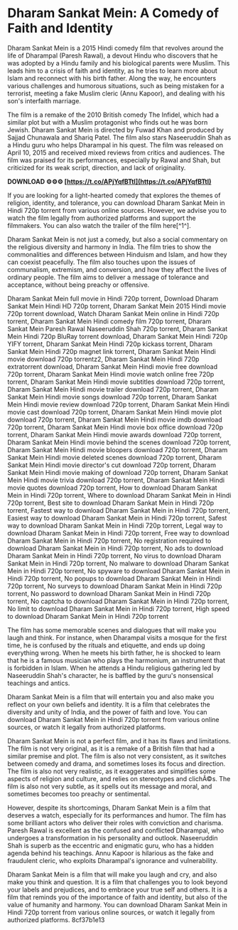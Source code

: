 # Dharam Sankat Mein: A Comedy of Faith and Identity
 
Dharam Sankat Mein is a 2015 Hindi comedy film that revolves around the life of Dharampal (Paresh Rawal), a devout Hindu who discovers that he was adopted by a Hindu family and his biological parents were Muslim. This leads him to a crisis of faith and identity, as he tries to learn more about Islam and reconnect with his birth father. Along the way, he encounters various challenges and humorous situations, such as being mistaken for a terrorist, meeting a fake Muslim cleric (Annu Kapoor), and dealing with his son's interfaith marriage.
 
The film is a remake of the 2010 British comedy The Infidel, which had a similar plot but with a Muslim protagonist who finds out he was born Jewish. Dharam Sankat Mein is directed by Fuwad Khan and produced by Sajjad Chunawala and Shariq Patel. The film also stars Naseeruddin Shah as a Hindu guru who helps Dharampal in his quest. The film was released on April 10, 2015 and received mixed reviews from critics and audiences. The film was praised for its performances, especially by Rawal and Shah, but criticized for its weak script, direction, and lack of originality.
 
**DOWNLOAD ⚙⚙⚙ [https://t.co/APjYqfBTtI](https://t.co/APjYqfBTtI)**


 
If you are looking for a light-hearted comedy that explores the themes of religion, identity, and tolerance, you can download Dharam Sankat Mein in Hindi 720p torrent from various online sources. However, we advise you to watch the film legally from authorized platforms and support the filmmakers. You can also watch the trailer of the film here[^1^].
  
Dharam Sankat Mein is not just a comedy, but also a social commentary on the religious diversity and harmony in India. The film tries to show the commonalities and differences between Hinduism and Islam, and how they can coexist peacefully. The film also touches upon the issues of communalism, extremism, and conversion, and how they affect the lives of ordinary people. The film aims to deliver a message of tolerance and acceptance, without being preachy or offensive.
 
Dharam Sankat Mein full movie in Hindi 720p torrent,  Download Dharam Sankat Mein Hindi HD 720p torrent,  Dharam Sankat Mein 2015 Hindi movie 720p torrent download,  Watch Dharam Sankat Mein online in Hindi 720p torrent,  Dharam Sankat Mein Hindi comedy film 720p torrent,  Dharam Sankat Mein Paresh Rawal Naseeruddin Shah 720p torrent,  Dharam Sankat Mein Hindi 720p BluRay torrent download,  Dharam Sankat Mein Hindi 720p YIFY torrent,  Dharam Sankat Mein Hindi 720p kickass torrent,  Dharam Sankat Mein Hindi 720p magnet link torrent,  Dharam Sankat Mein Hindi movie download 720p torrentz2,  Dharam Sankat Mein Hindi 720p extratorrent download,  Dharam Sankat Mein Hindi movie free download 720p torrent,  Dharam Sankat Mein Hindi movie watch online free 720p torrent,  Dharam Sankat Mein Hindi movie subtitles download 720p torrent,  Dharam Sankat Mein Hindi movie trailer download 720p torrent,  Dharam Sankat Mein Hindi movie songs download 720p torrent,  Dharam Sankat Mein Hindi movie review download 720p torrent,  Dharam Sankat Mein Hindi movie cast download 720p torrent,  Dharam Sankat Mein Hindi movie plot download 720p torrent,  Dharam Sankat Mein Hindi movie imdb download 720p torrent,  Dharam Sankat Mein Hindi movie box office download 720p torrent,  Dharam Sankat Mein Hindi movie awards download 720p torrent,  Dharam Sankat Mein Hindi movie behind the scenes download 720p torrent,  Dharam Sankat Mein Hindi movie bloopers download 720p torrent,  Dharam Sankat Mein Hindi movie deleted scenes download 720p torrent,  Dharam Sankat Mein Hindi movie director's cut download 720p torrent,  Dharam Sankat Mein Hindi movie making of download 720p torrent,  Dharam Sankat Mein Hindi movie trivia download 720p torrent,  Dharam Sankat Mein Hindi movie quotes download 720p torrent,  How to download Dharam Sankat Mein in Hindi 720p torrent,  Where to download Dharam Sankat Mein in Hindi 720p torrent,  Best site to download Dharam Sankat Mein in Hindi 720p torrent,  Fastest way to download Dharam Sankat Mein in Hindi 720p torrent,  Easiest way to download Dharam Sankat Mein in Hindi 720p torrent,  Safest way to download Dharam Sankat Mein in Hindi 720p torrent,  Legal way to download Dharam Sankat Mein in Hindi 720p torrent,  Free way to download Dharam Sankat Mein in Hindi 720p torrent,  No registration required to download Dharam Sankat Mein in Hindi 720p torrent,  No ads to download Dharam Sankat Mein in Hindi 720p torrent,  No virus to download Dharam Sankat Mein in Hindi 720p torrent,  No malware to download Dharam Sankat Mein in Hindi 720p torrent,  No spyware to download Dharam Sankat Mein in Hindi 720p torrent,  No popups to download Dharam Sankat Mein in Hindi 720p torrent,  No surveys to download Dharam Sankat Mein in Hindi 720p torrent,  No password to download Dharam Sankat Mein in Hindi 720p torrent,  No captcha to download Dharam Sankat Mein in Hindi 720p torrent,  No limit to download Dharam Sankat Mein in Hindi 720p torrent,  High speed to download Dharam Sankat Mein in Hindi 720p torrent
 
The film has some memorable scenes and dialogues that will make you laugh and think. For instance, when Dharampal visits a mosque for the first time, he is confused by the rituals and etiquette, and ends up doing everything wrong. When he meets his birth father, he is shocked to learn that he is a famous musician who plays the harmonium, an instrument that is forbidden in Islam. When he attends a Hindu religious gathering led by Naseeruddin Shah's character, he is baffled by the guru's nonsensical teachings and antics.
 
Dharam Sankat Mein is a film that will entertain you and also make you reflect on your own beliefs and identity. It is a film that celebrates the diversity and unity of India, and the power of faith and love. You can download Dharam Sankat Mein in Hindi 720p torrent from various online sources, or watch it legally from authorized platforms.
  
Dharam Sankat Mein is not a perfect film, and it has its flaws and limitations. The film is not very original, as it is a remake of a British film that had a similar premise and plot. The film is also not very consistent, as it switches between comedy and drama, and sometimes loses its focus and direction. The film is also not very realistic, as it exaggerates and simplifies some aspects of religion and culture, and relies on stereotypes and clichÃ©s. The film is also not very subtle, as it spells out its message and moral, and sometimes becomes too preachy or sentimental.
 
However, despite its shortcomings, Dharam Sankat Mein is a film that deserves a watch, especially for its performances and humor. The film has some brilliant actors who deliver their roles with conviction and charisma. Paresh Rawal is excellent as the confused and conflicted Dharampal, who undergoes a transformation in his personality and outlook. Naseeruddin Shah is superb as the eccentric and enigmatic guru, who has a hidden agenda behind his teachings. Annu Kapoor is hilarious as the fake and fraudulent cleric, who exploits Dharampal's ignorance and vulnerability.
 
Dharam Sankat Mein is a film that will make you laugh and cry, and also make you think and question. It is a film that challenges you to look beyond your labels and prejudices, and to embrace your true self and others. It is a film that reminds you of the importance of faith and identity, but also of the value of humanity and harmony. You can download Dharam Sankat Mein in Hindi 720p torrent from various online sources, or watch it legally from authorized platforms.
 8cf37b1e13
 
